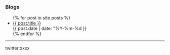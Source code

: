 ### Blogs

<ul>
  {% for post in site.posts %}
    <li>
      <a href="{{ post.url }}">{{ post.title }}</a>
      <br>{{ post.date | date: "%Y-%m-%d }}
    </li>
  {% endfor %}
</ul>

***
twitter:xxxx